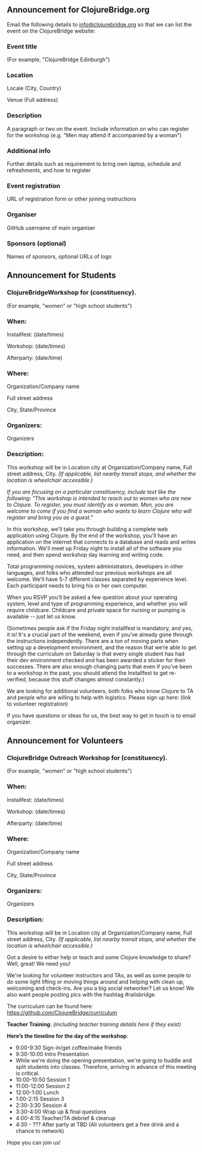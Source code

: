 ## Announcement for ClojureBridge.org

Email the following details to [info@clojurebridge.org](mailto:info@clojurebridge.org) so that we can list the event on the ClojureBridge website:

### Event title
(For example, "ClojureBridge Edinburgh")

### Location
Locale (City, Country)

Venue (Full address)

### Description
A paragraph or two on the event.  Include information on who can register for the workshop (e.g. "Men may attend if accompanied by a woman")

### Additional info
Further details such as requirement to bring own laptop, schedule and refreshments, and how to register

### Event registration
URL of registration form or other joining instructions

### Organiser
GitHub username of main organiser

### Sponsors (optional)
Names of sponsors, optional URLs of logo


## Announcement for Students 

### ClojureBridgeWorkshop for (constituency). 
(For example, "women" or "high school students")

### When:
Installfest: (date/times)

Workshop: (date/times)

Afterparty: (date/time)

### Where:
Organization/Company name

Full street address

City, State/Province

### Organizers:

Organizers

### Description: 
This workshop will be in Location city at Organization/Company name, Full street address, City. _(If applicable, list nearby transit stops, and whether the location is wheelchair accessible.)_

_If you are focusing on a particular constituency, include text like the following: "This workshop is intended to reach out to women who are new to Clojure. To register, you must identify as a woman. Men, you are welcome to come if you find a woman who wants to learn Clojure who will register and bring you as a guest."_

In this workshop, we'll take you through building a complete web application using Clojure. By the end of the workshop, you'll have an application on the internet that connects to a database and reads and writes information. We'll meet up Friday night to install all of the software you need, and then spend workshop day learning and writing code. 

Total programming novices, system administrators, developers in other languages, and folks who attended our previous workshops are all welcome. We'll have 5-7 different classes separated by experience level. Each participant needs to bring his or her own computer.

When you RSVP you'll be asked a few question about your operating system, level and type of programming experience, and whether you will require childcare. Childcare and private space for nursing or pumping is available -- just let us know.

(Sometimes people ask if the Friday night installfest is mandatory, and yes, it is! It's a crucial part of the weekend, even if you’ve already gone through the instructions independently. There are a ton of moving parts when setting up a development environment, and the reason that we’re able to get through the curriculum on Saturday is that every single student has had their dev environment checked and has been awarded a sticker for their successes. There are also enough changing parts that even if you’ve been to a workshop in the past, you should attend the Installfest to get re-verified, because this stuff changes almost constantly.)

We are looking for additional volunteers, both folks who know Clojure to TA and people who are willing to help with logistics. Please sign up here: (link to volunteer registration)

If you have questions or ideas for us, the best way to get in touch is to email organizer.

## Announcement for Volunteers

### ClojureBridge Outreach Workshop for (constituency). 
(For example, "women" or "high school students")

### When:
Installfest: (date/times)

Workshop: (date/times)

Afterparty: (date/time)

### Where:
Organization/Company name

Full street address

City, State/Province

### Organizers:

Organizers

### Description: 
This workshop will be in Location city at Organization/Company name, Full street address, City. _(If applicable, list nearby transit stops, and whether the location is wheelchair accessible.)_

Got a desire to either help or teach and some Clojure knowledge to share? Well, great! We need you!

We're looking for volunteer instructors and TAs, as well as some people to do some light lifting or moving things around and helping with clean up, welcoming and check-ins. Are you a big social networker? Let us know! We also want people posting pics with the hashtag #railsbridge. 

The curriculum can be found here: https://github.com/ClojureBridge/curriculum

**Teacher Training**: _(including teacher training details here if they exist)_


**Here’s the timeline for the day of the workshop**:

* 9:00-9:30 Sign-in/get coffee/make friends
* 9:30-10:00 Intro Presentation
 * While we're doing the opening presentation, we're going to huddle and split students into classes. Therefore, arriving in advance of this meeting is critical.
* 10:00-10:50 Session 1
* 11:00-12:00 Session 2
* 12:00-1:00 Lunch
* 1:00-2:15 Session 3
* 2:30-3:30 Session 4
* 3:30-4:00 Wrap up & final questions
* 4:00-4:15 Teacher/TA debrief & cleanup
* 4:30 - ??? After party at TBD (All volunteers get a free drink and a chance to network)

Hope you can join us!

